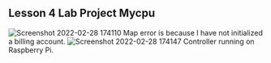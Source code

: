 ## Lesson 4 Lab Project Mycpu
![Screenshot 2022-02-28 174110](https://user-images.githubusercontent.com/78381247/156070757-4d0ac1e0-82a4-4bd6-92fe-3c5d8c945848.png)
Map error is because I have not initialized a billing account.
![Screenshot 2022-02-28 174147](https://user-images.githubusercontent.com/78381247/156070788-8c01beb9-655c-4803-8791-b5f87b2969ed.png)
Controller running on Raspberry Pi.
